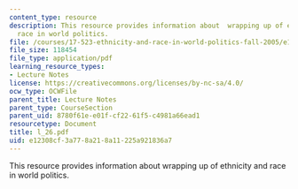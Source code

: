 ```yaml
---
content_type: resource
description: This resource provides information about  wrapping up of ethnicity and
  race in world politics.
file: /courses/17-523-ethnicity-and-race-in-world-politics-fall-2005/e12308cf3a778a218a11225a921836a7_l_26.pdf
file_size: 118454
file_type: application/pdf
learning_resource_types:
- Lecture Notes
license: https://creativecommons.org/licenses/by-nc-sa/4.0/
ocw_type: OCWFile
parent_title: Lecture Notes
parent_type: CourseSection
parent_uid: 8780f61e-e01f-cf22-61f5-c4981a66ead1
resourcetype: Document
title: l_26.pdf
uid: e12308cf-3a77-8a21-8a11-225a921836a7
---
```

This resource provides information about  wrapping up of ethnicity and race in world politics.
